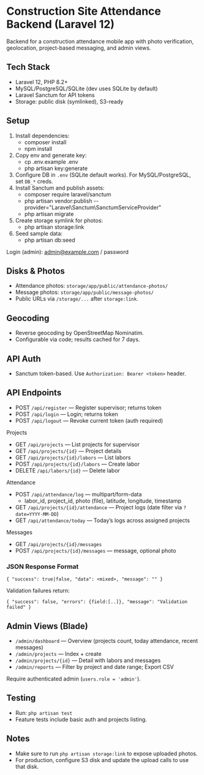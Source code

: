 # Construction Site Attendance Backend (Laravel 12)

Backend for a construction attendance mobile app with photo verification, geolocation, project-based messaging, and admin views.

## Tech Stack
- Laravel 12, PHP 8.2+
- MySQL/PostgreSQL/SQLite (dev uses SQLite by default)
- Laravel Sanctum for API tokens
- Storage: public disk (symlinked), S3-ready

## Setup
1. Install dependencies:
   - composer install
   - npm install
2. Copy env and generate key:
   - cp .env.example .env
   - php artisan key:generate
3. Configure DB in `.env` (SQLite default works). For MySQL/PostgreSQL, set `DB_*` creds.
4. Install Sanctum and publish assets:
   - composer require laravel/sanctum
   - php artisan vendor:publish --provider="Laravel\\Sanctum\\SanctumServiceProvider"
   - php artisan migrate
5. Create storage symlink for photos:
   - php artisan storage:link
6. Seed sample data:
   - php artisan db:seed

Login (admin): admin@example.com / password

## Disks & Photos
- Attendance photos: `storage/app/public/attendance-photos/`
- Message photos: `storage/app/public/message-photos/`
- Public URLs via `/storage/...` after `storage:link`.

## Geocoding
- Reverse geocoding by OpenStreetMap Nominatim.
- Configurable via code; results cached for 7 days.

## API Auth
- Sanctum token-based. Use `Authorization: Bearer <token>` header.

## API Endpoints
- POST `/api/register` — Register supervisor; returns token
- POST `/api/login` — Login; returns token
- POST `/api/logout` — Revoke current token (auth required)

Projects
- GET `/api/projects` — List projects for supervisor
- GET `/api/projects/{id}` — Project details
- GET `/api/projects/{id}/labors` — List labors
- POST `/api/projects/{id}/labors` — Create labor
- DELETE `/api/labors/{id}` — Delete labor

Attendance
- POST `/api/attendance/log` — multipart/form-data
  - labor_id, project_id, photo (file), latitude, longitude, timestamp
- GET `/api/projects/{id}/attendance` — Project logs (date filter via `?date=YYYY-MM-DD`)
- GET `/api/attendance/today` — Today’s logs across assigned projects

Messages
- GET `/api/projects/{id}/messages`
- POST `/api/projects/{id}/messages` — message, optional photo

### JSON Response Format
```
{ "success": true|false, "data": <mixed>, "message": "" }
```
Validation failures return:
```
{ "success": false, "errors": {field:[..]}, "message": "Validation failed" }
```

## Admin Views (Blade)
- `/admin/dashboard` — Overview (projects count, today attendance, recent messages)
- `/admin/projects` — Index + create
- `/admin/projects/{id}` — Detail with labors and messages
- `/admin/reports` — Filter by project and date range; Export CSV

Require authenticated admin (`users.role = 'admin'`).

## Testing
- Run: `php artisan test`
- Feature tests include basic auth and projects listing.

## Notes
- Make sure to run `php artisan storage:link` to expose uploaded photos.
- For production, configure S3 disk and update the upload calls to use that disk.
